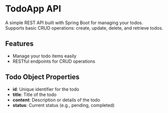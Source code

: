 # TodoApp API

A simple REST API built with Spring Boot for managing your todos.  
Supports basic CRUD operations: create, update, delete, and retrieve todos.

## Features

- Manage your todo items easily
- RESTful endpoints for CRUD operations

## Todo Object Properties

- **id**: Unique identifier for the todo
- **title**: Title of the todo
- **content**: Description or details of the todo
- **status**: Current status (e.g., pending, completed)